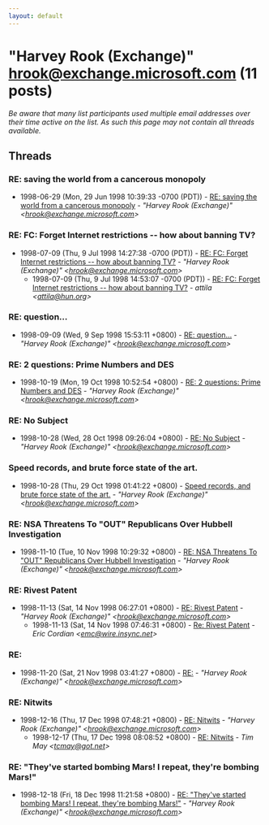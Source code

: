 ```yaml
---
layout: default
---
```


# "Harvey Rook (Exchange)" <hrook@exchange.microsoft.com> (11 posts)

_Be aware that many list participants used multiple email addresses over their time active on the list. As such this page may not contain all threads available._

## Threads

### RE: saving the world from a cancerous monopoly
+ 1998-06-29 (Mon, 29 Jun 1998 10:39:33 -0700 (PDT)) - [RE: saving the world from a cancerous monopoly](/archive/1998/06/5fa54004b6a42543ba6414e487fa6dc3a6fe76b346d80c92e7909d10820407e9) - _"Harvey Rook (Exchange)" \<hrook@exchange.microsoft.com\>_

### RE: FC: Forget Internet restrictions -- how about banning TV?
+ 1998-07-09 (Thu, 9 Jul 1998 14:27:38 -0700 (PDT)) - [RE: FC: Forget Internet restrictions -- how about banning TV?](/archive/1998/07/9b3c74e23c228ad0950b40d2f23668eeca2118bab26fcb7b1e614251cbe57ee5) - _"Harvey Rook (Exchange)" \<hrook@exchange.microsoft.com\>_
  + 1998-07-09 (Thu, 9 Jul 1998 14:53:07 -0700 (PDT)) - [RE: FC: Forget Internet restrictions -- how about banning TV?](/archive/1998/07/556f5e706d56e7dd2b5b4a0e98eedf2ae7e02258cb4e12eaae52a80a338c66b8) - _attila \<attila@hun.org\>_

### RE: question...
+ 1998-09-09 (Wed, 9 Sep 1998 15:53:11 +0800) - [RE: question...](/archive/1998/09/18f74acd914313ad1515fdb80f1e5daefb159f649ada0d312858831e41affacb) - _"Harvey Rook (Exchange)" \<hrook@exchange.microsoft.com\>_

### RE: 2 questions: Prime Numbers and DES
+ 1998-10-19 (Mon, 19 Oct 1998 10:52:54 +0800) - [RE: 2 questions: Prime Numbers and DES](/archive/1998/10/c553c59366cbec71cfac3418451ea838d662814d2c098e355d46496d9ddcdedb) - _"Harvey Rook (Exchange)" \<hrook@exchange.microsoft.com\>_

### RE: No Subject
+ 1998-10-28 (Wed, 28 Oct 1998 09:26:04 +0800) - [RE: No Subject](/archive/1998/10/af0d8009e3ac074ebc62c900252d047f16742e5de9428fe87e53b6eb8bd4c137) - _"Harvey Rook (Exchange)" \<hrook@exchange.microsoft.com\>_

### Speed records, and brute force state of the art.
+ 1998-10-28 (Thu, 29 Oct 1998 01:41:22 +0800) - [Speed records, and brute force state of the art.](/archive/1998/10/f865cb1bb2362b09ef5eb23ef38dc202bdff31dc2c23fd7ec42be82b190f0db1) - _"Harvey Rook (Exchange)" \<hrook@exchange.microsoft.com\>_

### RE: NSA Threatens To "OUT" Republicans Over Hubbell Investigation
+ 1998-11-10 (Tue, 10 Nov 1998 10:29:32 +0800) - [RE: NSA Threatens To "OUT" Republicans Over Hubbell Investigation](/archive/1998/11/3bc636dd77dee17f89ebf85b6c6a7c9000addd6c2a48dffe4ecb5908f91e0a0c) - _"Harvey Rook (Exchange)" \<hrook@exchange.microsoft.com\>_

### RE: Rivest Patent
+ 1998-11-13 (Sat, 14 Nov 1998 06:27:01 +0800) - [RE: Rivest Patent](/archive/1998/11/b0919287bab36a92cfb4838e8c1fc3bb14ae424cace6e914c2f2512c7055b6f7) - _"Harvey Rook (Exchange)" \<hrook@exchange.microsoft.com\>_
  + 1998-11-13 (Sat, 14 Nov 1998 07:46:31 +0800) - [Re: Rivest Patent](/archive/1998/11/c37df31eefb9ffe4d6395e6ca750c67ce0efda6920eaa69002d6c4a31f5ffef7) - _Eric Cordian \<emc@wire.insync.net\>_

### RE:
+ 1998-11-20 (Sat, 21 Nov 1998 03:41:27 +0800) - [RE:](/archive/1998/11/70ece8f1a897e184bdba28565be648b6baee76d27e596ce870cd73fcbe278ae9) - _"Harvey Rook (Exchange)" \<hrook@exchange.microsoft.com\>_

### RE: Nitwits
+ 1998-12-16 (Thu, 17 Dec 1998 07:48:21 +0800) - [RE: Nitwits](/archive/1998/12/4d07420a05be4f65a6b8aaf56eec0fc21546fca928e2c30056df32bb0f14c562) - _"Harvey Rook (Exchange)" \<hrook@exchange.microsoft.com\>_
  + 1998-12-17 (Thu, 17 Dec 1998 08:08:52 +0800) - [RE: Nitwits](/archive/1998/12/5dd22dfabbc0f273cfcc3c2a878a5302f057921e625460c5f65d9d2ad4335697) - _Tim May \<tcmay@got.net\>_

### RE: "They've started bombing Mars! I repeat, they're bombing Mars!"
+ 1998-12-18 (Fri, 18 Dec 1998 11:21:58 +0800) - [RE: "They've started bombing Mars! I repeat, they're bombing Mars!"](/archive/1998/12/936e9059ca010f4d4d0ca5e308cf3fbd6b04d116066387f393a229d97ce589df) - _"Harvey Rook (Exchange)" \<hrook@exchange.microsoft.com\>_

